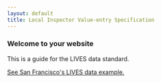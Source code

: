 ```yaml
---
layout: default
title: Local Inspector Value-entry Specification
---
```


### Welcome to your website 

This is a guide for the LIVES data standard. 

[See San Francisco's LIVES data example.](https://data.sfgov.org/Health-and-Social-Services/Food-inspections-LIVES-schema/7bjp-f3sp)


